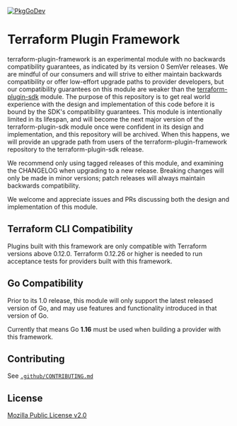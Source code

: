 [![PkgGoDev](https://pkg.go.dev/badge/github.com/hashicorp/terraform-plugin-framework)](https://pkg.go.dev/github.com/hashicorp/terraform-plugin-framework)

# Terraform Plugin Framework

terraform-plugin-framework is an experimental module with no backwards compatibility guarantees, as indicated by its version 0 SemVer releases. We are mindful of our consumers and will strive to either maintain backwards compatibility or offer low-effort upgrade paths to provider developers, but our compatibility guarantees on this module are weaker than the [terraform-plugin-sdk](https://github.com/hashicorp/terraform-plugin-sdk) module. The purpose of this repository is to get real world experience with the design and implementation of this code before it is bound by the SDK's compatibility guarantees. This module is intentionally limited in its lifespan, and will become the next major version of the terraform-plugin-sdk module once were confident in its design and implementation, and this repository will be archived. When this happens, we will provide an upgrade path from users of the terraform-plugin-framework repository to the terraform-plugin-sdk release.

We recommend only using tagged releases of this module, and examining the CHANGELOG when upgrading to a new release. Breaking changes will only be made in minor versions; patch releases will always maintain backwards compatibility.

We welcome and appreciate issues and PRs discussing both the design and implementation of this module.

## Terraform CLI Compatibility

Plugins built with this framework are only compatible with Terraform versions above 0.12.0. Terraform 0.12.26 or higher is needed to run acceptance tests for providers built with this framework.

## Go Compatibility

Prior to its 1.0 release, this module will only support the latest released version of Go, and may use features and functionality introduced in that version of Go.

Currently that means Go **1.16** must be used when building a provider with this framework.

## Contributing

See [`.github/CONTRIBUTING.md`](https://github.com/hashicorp/terraform-plugin-framework/blob/main/.github/CONTRIBUTING.md)

## License

[Mozilla Public License v2.0](https://github.com/hashicorp/terraform-plugin-framework/blob/main/LICENSE)

